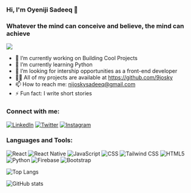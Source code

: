 ### Hi, I'm Oyeniji Sadeeq 👋
### Whatever the mind can conceive and believe, the mind can achieve
![](https://komarev.com/ghpvc/?username=9josky)
- 🔭 I’m currently working on Building Cool Projects
- 🌱 I’m currently learning Python
- 👯 I’m looking for intership opportunities as a front-end developer
- 👨‍💻 All of my projects are available at https://github.com/9josky
- 📫 How to reach me: nijoskysadeeq@gmail.com
- ⚡ Fun fact: I write short stories

### Connect with me:
   [![LinkedIn](https://img.shields.io/badge/-LinkedIn-blue?style=for-the-badge&logo=linkedin)](https://www.linkedin.com/in/oyeniji-sadeeq/) [![Twitter](https://img.shields.io/badge/-Twitter-blue?style=for-the-badge&logo=twitter)](https://twitter.com/9josky) [![Instagram](https://img.shields.io/badge/-Instagram-purple?style=for-the-badge&logo=instagram)](https://instagram.com/9josky)


### Languages and Tools:
![React](https://img.shields.io/badge/-React-blue?style=for-the-badge&logo=react) ![React Native](https://img.shields.io/badge/-React_Native-blue?style=for-the-badge&logo=react) ![JavaScript](https://img.shields.io/badge/-JavaScript-yellow?style=for-the-badge&logo=javascript) ![CSS](https://img.shields.io/badge/-CSS-blue?style=for-the-badge&logo=css3) ![Tailwind CSS](https://img.shields.io/badge/-Tailwind_CSS-blue?style=for-the-badge&logo=tailwind-css) ![HTML5](https://img.shields.io/badge/-HTML5-orange?style=for-the-badge&logo=html5) ![Python](https://img.shields.io/badge/-Python-green?style=for-the-badge&logo=python) ![Firebase](https://img.shields.io/badge/-Firebase-yellow?style=for-the-badge&logo=firebase) ![Bootstrap](https://img.shields.io/badge/-Bootstrap-purple?style=for-the-badge&logo=bootstrap)

![Top Langs](https://github-readme-stats.vercel.app/api/top-langs/?username=9josky&layout=compact)

![GitHub stats](https://github-readme-stats.vercel.app/api?username=9josky&show_icons=true)
